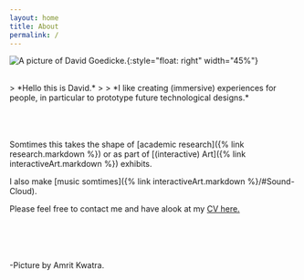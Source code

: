 ```yaml
---
layout: home
title: About
permalink: /
---
```



![A picture of David Goedicke.](../assets/images/DavidGoedicke.jpg){:style="float: right" width="45%"}

<br>
> *Hello this is David.*
>
> *I like creating (immersive) experiences for people, in particular to prototype future technological designs.*


<br>
<br>
<br>
<br>

Somtimes this takes the shape of [academic research]({% link research.markdown %}) or as part of [(interactive) Art]({% link interactiveArt.markdown %}) exhibits.


I also make [music somtimes]({% link interactiveArt.markdown %}/#Sound-Cloud).


Please feel free to contact me and have alook at my [CV here.](../assets/attachments/David_CV_NoAddress.pdf)






<br>
<br>
<br>
<br>
-Picture by Amrit Kwatra.